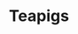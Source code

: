 ---
title: "Teapigs"
description: "Wireframes & design"
weight: 4
snippet_1: [
    "/images/Teapigs-01.png",
    "/images/Teapigs-02.png"
    ]
company: "blubolt"
site_url: "https://www.teapigs.co.uk/"
---